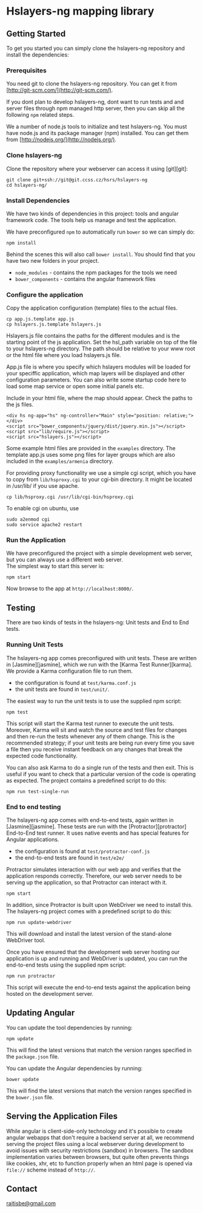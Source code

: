 # Hslayers-ng mapping library

## Getting Started

To get you started you can simply clone the hslayers-ng repository and install the dependencies:

### Prerequisites

You need git to clone the hslayers-ng repository. You can get it from
[http://git-scm.com/](http://git-scm.com/).

If you dont plan to develop hslayers-ng, dont want to run tests and and server files through npm managed 
http server, then you can skip all the following `npm` related steps.

We a number of node.js tools to initialize and test hslayers-ng. You must have node.js and
its package manager (npm) installed.  You can get them from [http://nodejs.org/](http://nodejs.org/).


### Clone hslayers-ng

Clone the repository where your webserver can access it using [git][git]:

```
git clone git+ssh://git@git.ccss.cz/hsrs/hslayers-ng
cd hslayers-ng/
```

### Install Dependencies

We have two kinds of dependencies in this project: tools and angular framework code.  The tools help
us manage and test the application.

We have preconfigured `npm` to automatically run `bower` so we can simply do:

```
npm install
```

Behind the scenes this will also call `bower install`.  You should find that you have two new
folders in your project.

* `node_modules` - contains the npm packages for the tools we need
* `bower_components` - contains the angular framework files

### Configure the application

Copy the application configuration (template) files to the actual files. 

```
cp app.js.template app.js
cp hslayers.js.template hslayers.js
```

Hslayers.js file contains the paths for the different modules and is the starting 
point of the js application.
Set the hsl_path variable on top of the file to your hslayers-ng directory. 
The path should be relative to your www root or the html file where you load hslayers.js file.

App.js file is where you specify which hslayers modules will be loaded for your speciffic 
application, which map layers will be displayed and other configuration parameters. 
You can also write some startup code here to load some map service or open some initial panels etc.

Include in your html file, where the map should appear. Check the paths to the js files.

```
<div hs ng-app="hs" ng-controller="Main" style="position: relative;"></div>
<script src="bower_components/jquery/dist/jquery.min.js"></script>
<script src="lib/require.js"></script>    
<script src="hslayers.js"></script> 
```

Some example html files are provided in the `examples` directory. The template app.js uses 
some png files for layer groups which are also included in the `examples/armenia` directory.

For providing proxy functionality we use a simple cgi script, which you have to copy from `lib/hsproxy.cgi` 
to your cgi-bin directory. It might be located in /usr/lib/ if you use apache.

```
cp lib/hsproxy.cgi /usr/lib/cgi-bin/hsproxy.cgi
```

To enable cgi on ubuntu, use

```
sudo a2enmod cgi
sudo service apache2 restart
```

### Run the Application

We have preconfigured the project with a simple development web server, but you can always use a different web server.  
The simplest way to start this server is:

```
npm start
```

Now browse to the app at `http://localhost:8000/`.


## Testing

There are two kinds of tests in the hslayers-ng: Unit tests and End to End tests.

### Running Unit Tests

The hslayers-ng app comes preconfigured with unit tests. These are written in
[Jasmine][jasmine], which we run with the [Karma Test Runner][karma]. We provide a Karma
configuration file to run them.

* the configuration is found at `test/karma.conf.js`
* the unit tests are found in `test/unit/`.

The easiest way to run the unit tests is to use the supplied npm script:

```
npm test
```

This script will start the Karma test runner to execute the unit tests. Moreover, Karma will sit and
watch the source and test files for changes and then re-run the tests whenever any of them change.
This is the recommended strategy; if your unit tests are being run every time you save a file then
you receive instant feedback on any changes that break the expected code functionality.

You can also ask Karma to do a single run of the tests and then exit.  This is useful if you want to
check that a particular version of the code is operating as expected.  The project contains a
predefined script to do this:

```
npm run test-single-run
```

### End to end testing

The hslayers-ng app comes with end-to-end tests, again written in [Jasmine][jasmine]. These tests
are run with the [Protractor][protractor] End-to-End test runner.  It uses native events and has
special features for Angular applications.

* the configuration is found at `test/protractor-conf.js`
* the end-to-end tests are found in `test/e2e/`

Protractor simulates interaction with our web app and verifies that the application responds
correctly. Therefore, our web server needs to be serving up the application, so that Protractor
can interact with it.

```
npm start
```

In addition, since Protractor is built upon WebDriver we need to install this.  The hslayers-ng
project comes with a predefined script to do this:

```
npm run update-webdriver
```

This will download and install the latest version of the stand-alone WebDriver tool.

Once you have ensured that the development web server hosting our application is up and running
and WebDriver is updated, you can run the end-to-end tests using the supplied npm script:

```
npm run protractor
```

This script will execute the end-to-end tests against the application being hosted on the
development server.


## Updating Angular

You can update the tool dependencies by running:

```
npm update
```

This will find the latest versions that match the version ranges specified in the `package.json` file.

You can update the Angular dependencies by running:

```
bower update
```

This will find the latest versions that match the version ranges specified in the `bower.json` file.


## Serving the Application Files

While angular is client-side-only technology and it's possible to create angular webapps that
don't require a backend server at all, we recommend serving the project files using a local
webserver during development to avoid issues with security restrictions (sandbox) in browsers. The
sandbox implementation varies between browsers, but quite often prevents things like cookies, xhr,
etc to function properly when an html page is opened via `file://` scheme instead of `http://`.


## Contact

raitisbe@gmail.com

